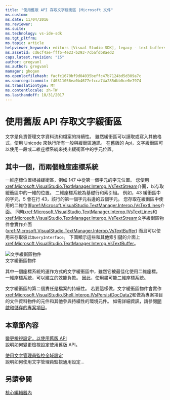 ```yaml
---
title: "使用舊版 API 存取文字緩衝區 |Microsoft 文件"
ms.custom: 
ms.date: 11/04/2016
ms.reviewer: 
ms.suite: 
ms.technology: vs-ide-sdk
ms.tgt_pltfrm: 
ms.topic: article
helpviewer_keywords: editors [Visual Studio SDK], legacy - text buffers
ms.assetid: cd6cf4ae-fff5-4e23-b293-7cbafdb8aed2
caps.latest.revision: "15"
author: gregvanl
ms.author: gregvanl
manager: ghogen
ms.openlocfilehash: facfc1670bf9d04035beffc47b7124bd5d309a7c
ms.sourcegitcommit: f40311056ea0b4677efcca74a285dbb0ce0e7974
ms.translationtype: MT
ms.contentlocale: zh-TW
ms.lasthandoff: 10/31/2017
---
```

# <a name="accessing-the-text-buffer-by-using-the-legacy-api"></a>使用舊版 API 存取文字緩衝區
文字是負責管理文字資料流和檔案的持續性。 雖然緩衝區可以讀取或寫入其他格式，使用 Unicode 來執行所有一般與緩衝區通訊。 在舊版的 Api，文字緩衝區可以使用一段或二維座標系統來找出緩衝區中的字元位置。  
  
## <a name="one--and-two-dimension-coordinate-systems"></a>其中一個，而兩個維度座標系統  
 一維座標位置根據緩衝區，例如 147 中從第一個字元的字元位置。 您使用<xref:Microsoft.VisualStudio.TextManager.Interop.IVsTextStream>介面，以存取緩衝區中的一維的位置。 二維座標系統為基礎行和索引組。 例如，43 緩衝區中的字元，5 會在行 43，該行的第一個字元右邊的五個字元。 您存取在緩衝區中使用的二維位置<xref:Microsoft.VisualStudio.TextManager.Interop.IVsTextLines>介面。 同時<xref:Microsoft.VisualStudio.TextManager.Interop.IVsTextLines>和<xref:Microsoft.VisualStudio.TextManager.Interop.IVsTextStream>文字緩衝區物件會實作介面 (<xref:Microsoft.VisualStudio.TextManager.Interop.VsTextBuffer>) 而且可以使用來存取彼此`QueryInterface`。 下圖顯示這些和其他索引鍵的介面上<xref:Microsoft.VisualStudio.TextManager.Interop.VsTextBuffer>。  
  
 ![文字緩衝區物件](../extensibility/media/vstextbuffer.gif "vsTextBuffer")  
文字緩衝區物件  
  
 其中一個座標系統的運作方式的文字緩衝區中，雖然它被最佳化使用二維座標。 一維座標系統，可以建立的效能負擔。 因此，使用盡可能二維座標系統。  
  
 文字緩衝區的第二個責任是檔案的持續性。 若要這樣做，文字緩衝區物件會實作<xref:Microsoft.VisualStudio.Shell.Interop.IVsPersistDocData2>和做為專案項目的文件資料物件的元件和其他參與持續性的環境元件。 如需詳細資訊，請參閱[開啟和儲存的專案項目](../extensibility/internals/opening-and-saving-project-items.md)。  
  
## <a name="in-this-section"></a>本章節內容  
 [變更檢視設定，以使用舊版 API](../extensibility/changing-view-settings-by-using-the-legacy-api.md)  
 說明如何變更檢視設定使用舊版 API。  
  
 [使用文字管理員監控全域設定](../extensibility/using-the-text-manager-to-monitor-global-settings.md)  
 說明如何使用文字管理員監視通用設定...  
  
## <a name="see-also"></a>另請參閱  
 [核心編輯器內](../extensibility/inside-the-core-editor.md)